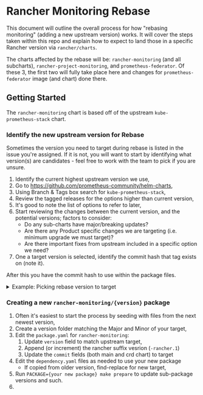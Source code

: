 # Rancher Monitoring Rebase

This document will outline the overall process for how "rebasing monitoring" (adding a new upstream version) works.
It will cover the steps taken within this repo and explain how to expect to land those in a specific Rancher version via `rancher/charts`.

The charts affected by the rebase will be: `rancher-monitoring` (and all subcharts), `rancher-project-monitoring`, and `prometheus-federator`.
Of these 3, the first two will fully take place here and changes for `prometheus-federator` image (and chart) done there.

## Getting Started

The `rancher-monitoring` chart is based off of the upstream `kube-prometheus-stack` chart.

### Identify the new upstream version for Rebase

Sometimes the version you need to target during rebase is listed in the issue you're assigned.
If it is not, you will want to start by identifying what version(s) are candidates - feel free to work with the team to pick if you are unsure.

1. Identify the current highest upstream version we use,
2. Go to https://github.com/prometheus-community/helm-charts,
3. Using Branch & Tags box search for `kube-prometheus-stack`,
4. Review the tagged releases for the options higher than current version,
5. It's good to note the list of options to refer to later,
6. Start reviewing the changes between the current version, and the potential versions; factors to consider:
   - Do any sub-charts have major/breaking updates?
   - Are there any Product specific changes we are targeting (i.e. minimum upgrade we must target)?
   - Are there important fixes from upstream included in a specific option we need?
7. One a target version is selected, identify the commit hash that tag exists on (note it).

After this you have the commit hash to use within the package files.

<details>
  <summary>Example: Picking rebase version to target</summary>

### Details
1. Newest `rancher-monitoring` targets upstream `61.3.2`,
2. The `61.3.2` version doesn't exist in ob-team-charts,
3. **Consideration**: Last Rebase was done before new repo and process; any version higher than `61.3.2` is ok.
4. We know Prometheus 3.0 is coming and could be a breaking change.
5. **Consideration**: We should aim to ship a compatability update to compliment and the 3.0 update;
   1. First, find the first version introducing Prometheus 3.0,
   2. Do a rebase to update to the version just under that (compatability update),
   3. Then, pick a stable version after that to target for rebase after.

Next, I go look at our options and find:
- Major versions go as high as 68 currently,
- The version introducing Prom 3.0 is `67.0.0`,

### Conclusion
We should target both: `kube-prometheus-stack-66.7.1` and a version with Prometheus 3.0.
Because Prom 3.0 may be a big change it shouldn't necessarily be simultaneous efforts.
</details>

### Creating a new `rancher-monitoring/{version}` package
1. Often it's easiest to start the process by seeding with files from the next newest version,
2. Create a version folder matching the Major and Minor of your target,
3. Edit the `package.yaml` for `rancher-monitoring`:
   1. Update `version` field to match upstream target,
   2. Append (or increment) the rancher suffix vesrion (`-rancher.1`)
   3. Update the `commit` fields (both main and crd chart) to target
4. Edit the `dependency.yaml` files as needed to use your new package
   - If copied from older version, find-replace for new target,
5. Run `PACKAGE={your new package} make prepare` to update sub-package versions and such.
6. 